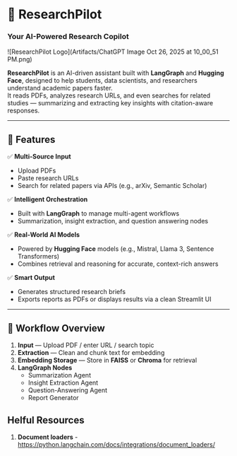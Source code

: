 # 🧠 ResearchPilot

### Your AI-Powered Research Copilot

![ResearchPilot Logo](Artifacts/ChatGPT Image Oct 26, 2025 at 10_00_51 PM.png)

**ResearchPilot** is an AI-driven assistant built with **LangGraph** and **Hugging Face**, designed to help students, data scientists, and researchers understand academic papers faster.  
It reads PDFs, analyzes research URLs, and even searches for related studies — summarizing and extracting key insights with citation-aware responses.

---

## 🚀 Features

✅ **Multi-Source Input**
- Upload PDFs
- Paste research URLs
- Search for related papers via APIs (e.g., arXiv, Semantic Scholar)

✅ **Intelligent Orchestration**
- Built with **LangGraph** to manage multi-agent workflows
- Summarization, insight extraction, and question answering nodes

✅ **Real-World AI Models**
- Powered by **Hugging Face** models (e.g., Mistral, Llama 3, Sentence Transformers)
- Combines retrieval and reasoning for accurate, context-rich answers

✅ **Smart Output**
- Generates structured research briefs
- Exports reports as PDFs or displays results via a clean Streamlit UI

---

## 🧩 Workflow Overview

1. **Input** — Upload PDF / enter URL / search topic  
2. **Extraction** — Clean and chunk text for embedding  
3. **Embedding Storage** — Store in **FAISS** or **Chroma** for retrieval  
4. **LangGraph Nodes**
   - Summarization Agent
   - Insight Extraction Agent
   - Question-Answering Agent
   - Report Generator  




## Helful Resources
1. **Document loaders** - https://python.langchain.com/docs/integrations/document_loaders/ 




